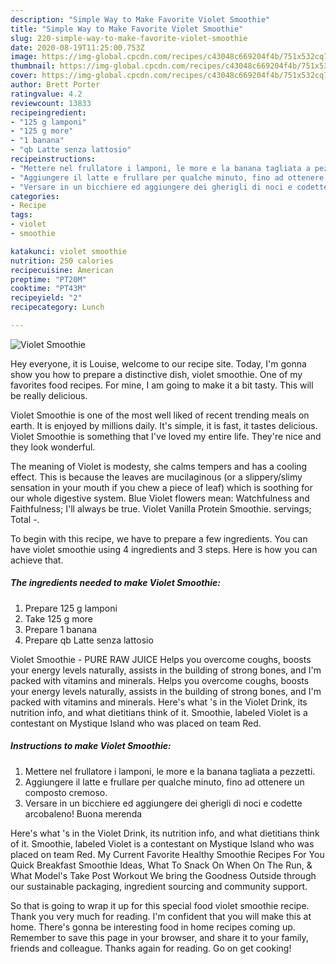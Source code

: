 ```yaml
---
description: "Simple Way to Make Favorite Violet Smoothie"
title: "Simple Way to Make Favorite Violet Smoothie"
slug: 220-simple-way-to-make-favorite-violet-smoothie
date: 2020-08-19T11:25:00.753Z
image: https://img-global.cpcdn.com/recipes/c43048c669204f4b/751x532cq70/violet-smoothie-recipe-main-photo.jpg
thumbnail: https://img-global.cpcdn.com/recipes/c43048c669204f4b/751x532cq70/violet-smoothie-recipe-main-photo.jpg
cover: https://img-global.cpcdn.com/recipes/c43048c669204f4b/751x532cq70/violet-smoothie-recipe-main-photo.jpg
author: Brett Porter
ratingvalue: 4.2
reviewcount: 13833
recipeingredient:
- "125 g lamponi"
- "125 g more"
- "1 banana"
- "qb Latte senza lattosio"
recipeinstructions:
- "Mettere nel frullatore i lamponi, le more e la banana tagliata a pezzetti."
- "Aggiungere il latte e frullare per qualche minuto, fino ad ottenere un composto cremoso."
- "Versare in un bicchiere ed aggiungere dei gherigli di noci e codette arcobaleno! Buona merenda"
categories:
- Recipe
tags:
- violet
- smoothie

katakunci: violet smoothie 
nutrition: 250 calories
recipecuisine: American
preptime: "PT20M"
cooktime: "PT43M"
recipeyield: "2"
recipecategory: Lunch

---
```



![Violet Smoothie](https://img-global.cpcdn.com/recipes/c43048c669204f4b/751x532cq70/violet-smoothie-recipe-main-photo.jpg)

Hey everyone, it is Louise, welcome to our recipe site. Today, I'm gonna show you how to prepare a distinctive dish, violet smoothie. One of my favorites food recipes. For mine, I am going to make it a bit tasty. This will be really delicious.

Violet Smoothie is one of the most well liked of recent trending meals on earth. It is enjoyed by millions daily. It's simple, it is fast, it tastes delicious. Violet Smoothie is something that I've loved my entire life. They're nice and they look wonderful.

The meaning of Violet is modesty, she calms tempers and has a cooling effect. This is because the leaves are mucilaginous (or a slippery/slimy sensation in your mouth if you chew a piece of leaf) which is soothing for our whole digestive system. Blue Violet flowers mean: Watchfulness and Faithfulness; I&#39;ll always be true. Violet Vanilla Protein Smoothie. servings; Total -.


To begin with this recipe, we have to prepare a few ingredients. You can have violet smoothie using 4 ingredients and 3 steps. Here is how you can achieve that.

<!--inarticleads1-->

##### The ingredients needed to make Violet Smoothie:

1. Prepare 125 g lamponi
1. Take 125 g more
1. Prepare 1 banana
1. Prepare qb Latte senza lattosio


Violet Smoothie - PURE RAW JUICE Helps you overcome coughs, boosts your energy levels naturally, assists in the building of strong bones, and I&#39;m packed with vitamins and minerals. Helps you overcome coughs, boosts your energy levels naturally, assists in the building of strong bones, and I&#39;m packed with vitamins and minerals. Here&#39;s what &#39;s in the Violet Drink, its nutrition info, and what dietitians think of it. Smoothie, labeled Violet is a contestant on Mystique Island who was placed on team Red. 

<!--inarticleads2-->

##### Instructions to make Violet Smoothie:

1. Mettere nel frullatore i lamponi, le more e la banana tagliata a pezzetti.
1. Aggiungere il latte e frullare per qualche minuto, fino ad ottenere un composto cremoso.
1. Versare in un bicchiere ed aggiungere dei gherigli di noci e codette arcobaleno! Buona merenda


Here&#39;s what &#39;s in the Violet Drink, its nutrition info, and what dietitians think of it. Smoothie, labeled Violet is a contestant on Mystique Island who was placed on team Red. My Current Favorite Healthy Smoothie Recipes For You Quick Breakfast Smoothie Ideas, What To Snack On When On The Run, &amp; What Model&#39;s Take Post Workout We bring the Goodness Outside through our sustainable packaging, ingredient sourcing and community support. 

So that is going to wrap it up for this special food violet smoothie recipe. Thank you very much for reading. I'm confident that you will make this at home. There's gonna be interesting food in home recipes coming up. Remember to save this page in your browser, and share it to your family, friends and colleague. Thanks again for reading. Go on get cooking!
